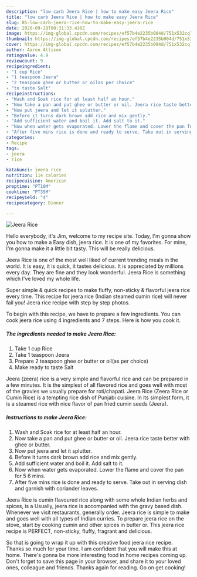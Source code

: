 ```yaml
---
description: "low carb Jeera Rice | how to make easy Jeera Rice"
title: "low carb Jeera Rice | how to make easy Jeera Rice"
slug: 85-low-carb-jeera-rice-how-to-make-easy-jeera-rice
date: 2020-09-28T00:31:33.430Z
image: https://img-global.cpcdn.com/recipes/ef57b4e2235b004d/751x532cq70/jeera-rice-recipe-main-photo.jpg
thumbnail: https://img-global.cpcdn.com/recipes/ef57b4e2235b004d/751x532cq70/jeera-rice-recipe-main-photo.jpg
cover: https://img-global.cpcdn.com/recipes/ef57b4e2235b004d/751x532cq70/jeera-rice-recipe-main-photo.jpg
author: Aaron Allison
ratingvalue: 4.9
reviewcount: 9
recipeingredient:
- "1 cup Rice"
- "1 teaspoon Jeera"
- "2 teaspoon ghee or butter or oilas per choice"
- "to taste Salt"
recipeinstructions:
- "Wash and Soak rice for at least half an hour."
- "Now take a pan and put ghee or butter or oil. Jeera rice taste better with ghee or butter."
- "Now put jeera and let it splutter."
- "Before it turns dark brown add rice and mix gently."
- "Add sufficient water and boil it. Add salt to it."
- "Now when water gets evaporated. Lower the flame and cover the pan for 5 6 mins."
- "After five mins rice is done and ready to serve. Take out in serving dish and garnish with coriander leaves."
categories:
- Recipe
tags:
- jeera
- rice

katakunci: jeera rice 
nutrition: 114 calories
recipecuisine: American
preptime: "PT10M"
cooktime: "PT35M"
recipeyield: "4"
recipecategory: Dinner

---
```



![Jeera Rice](https://img-global.cpcdn.com/recipes/ef57b4e2235b004d/751x532cq70/jeera-rice-recipe-main-photo.jpg)

Hello everybody, it's Jim, welcome to my recipe site. Today, I'm gonna show you how to make a Easy dish, jeera rice. It is one of my favorites. For mine, I'm gonna make it a little bit tasty. This will be really delicious.

Jeera Rice is one of the most well liked of current trending meals in the world. It is easy, it is quick, it tastes delicious. It is appreciated by millions every day. They are fine and they look wonderful. Jeera Rice is something which I've loved my whole life.

Super simple &amp; quick recipes to make fluffy, non-sticky &amp; flavorful jeera rice every time. This recipe for jeera rice (Indian steamed cumin rice) will never fail you! Jeera rice recipe with step by step photos.


To begin with this recipe, we have to prepare a few ingredients. You can cook jeera rice using 4 ingredients and 7 steps. Here is how you cook it.

<!--inarticleads1-->

##### The ingredients needed to make Jeera Rice:

1. Take 1 cup Rice
1. Take 1 teaspoon Jeera
1. Prepare 2 teaspoon ghee or butter or oil(as per choice)
1. Make ready to taste Salt


Jeera (zeera) rice is a very simple and flavorful rice and can be prepared in a few minutes. It is the simplest of all flavored rice and goes well with most of the gravies we usually prepare for roti/chapati. Jeera Rice (Zeera Rice or Cumin Rice) is a tempting rice dish of Punjabi cuisine. In its simplest form, it is a steamed rice with nice flavor of pan fried cumin seeds (Jeera). 

<!--inarticleads2-->

##### Instructions to make Jeera Rice:

1. Wash and Soak rice for at least half an hour.
1. Now take a pan and put ghee or butter or oil. Jeera rice taste better with ghee or butter.
1. Now put jeera and let it splutter.
1. Before it turns dark brown add rice and mix gently.
1. Add sufficient water and boil it. Add salt to it.
1. Now when water gets evaporated. Lower the flame and cover the pan for 5 6 mins.
1. After five mins rice is done and ready to serve. Take out in serving dish and garnish with coriander leaves.


Jeera Rice is cumin flavoured rice along with some whole Indian herbs and spices, is a Usually, jeera rice is accompanied with the gravy based dish. Whenever we visit restaurants, generally order. Jeera rice is simple to make and goes well with all types of Indian curries. To prepare jeera rice on the stove, start by cooking cumin and other spices in butter or. This jeera rice recipe is PERFECT, non-sticky, fluffy, fragrant and delicious. 

So that is going to wrap it up with this creative food jeera rice recipe. Thanks so much for your time. I am confident that you will make this at home. There's gonna be more interesting food in home recipes coming up. Don't forget to save this page in your browser, and share it to your loved ones, colleague and friends. Thanks again for reading. Go on get cooking!
